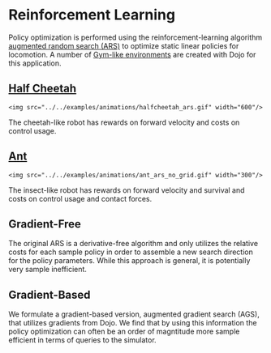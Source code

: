 # Reinforcement Learning

Policy optimization is performed using the reinforcement-learning algorithm [augmented random search (ARS)](https://arxiv.org/abs/1803.07055) to optimize static linear policies for locomotion. A number of [Gym-like environments](https://gym.openai.com/) are created with Dojo for this application.

## [Half Cheetah](../../examples/reinforcement_learning/halfcheetah_ars.jl)

```@raw html
<img src="../../examples/animations/halfcheetah_ars.gif" width="600"/>
```

The cheetah-like robot has rewards on forward velocity and costs on control usage. 

## [Ant](../../examples/reinforcement_learning/ant_ars.jl) 

```@raw html
<img src="../../examples/animations/ant_ars_no_grid.gif" width="300"/>
```

The insect-like robot has rewards on forward velocity and survival and costs on control usage and contact forces.

## Gradient-Free
The original ARS is a derivative-free algorithm and only utilizes the relative costs for each sample policy in order to assemble a new search direction for the policy parameters. While this approach is general, it is potentially very sample inefficient.

## Gradient-Based
We formulate a gradient-based version, augmented gradient search (AGS), that utilizes gradients from Dojo. We find that by using this information the policy optimization can often be an order of magntitude more sample efficient in terms of queries to the simulator.